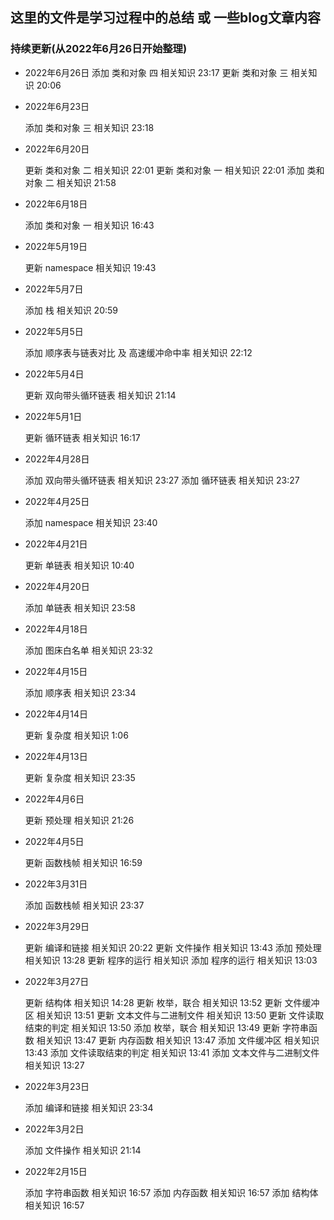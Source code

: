 ## 这里的文件是学习过程中的总结 或 一些blog文章内容

### 持续更新(从2022年6月26日开始整理)

- 2022年6月26日
    添加 类和对象 四 相关知识	23:17
    更新 类和对象 三 相关知识	20:06

- 2022年6月23日

    添加 类和对象 三 相关知识	23:18

- 2022年6月20日

    更新 类和对象 二 相关知识	22:01
    更新 类和对象 一 相关知识	22:01
    添加 类和对象 二 相关知识	21:58

- 2022年6月18日

    添加 类和对象 一 相关知识	16:43

- 2022年5月19日

    更新 namespace 相关知识	19:43

- 2022年5月7日

    添加 栈 相关知识	20:59

- 2022年5月5日

    添加 顺序表与链表对比 及 高速缓冲命中率 相关知识	22:12

- 2022年5月4日

    更新 双向带头循环链表 相关知识	21:14

- 2022年5月1日

    更新 循环链表 相关知识	16:17

- 2022年4月28日

    添加 双向带头循环链表 相关知识	23:27
    添加 循环链表 相关知识	23:27

- 2022年4月25日

    添加 namespace 相关知识	23:40

- 2022年4月21日

    更新 单链表 相关知识	10:40

- 2022年4月20日

    添加 单链表 相关知识	23:58

- 2022年4月18日

    添加 图床白名单 相关知识	23:32

- 2022年4月15日

    添加 顺序表 相关知识	23:34

- 2022年4月14日

    更新 复杂度 相关知识	1:06

- 2022年4月13日

    更新 复杂度 相关知识	23:35

- 2022年4月6日

    更新 预处理 相关知识	21:26

- 2022年4月5日

    更新 函数栈帧 相关知识	16:59

- 2022年3月31日

    添加 函数栈帧 相关知识	23:37

- 2022年3月29日

    更新 编译和链接 相关知识	20:22
    更新 文件操作 相关知识	13:43
    添加 预处理 相关知识	13:28
    更新 程序的运行 相关知识
    添加 程序的运行 相关知识	13:03

- 2022年3月27日

    更新 结构体 相关知识	14:28
    更新 枚举，联合 相关知识	13:52
    更新 文件缓冲区 相关知识	13:51
    更新 文本文件与二进制文件 相关知识	13:50
    更新 文件读取结束的判定 相关知识	13:50
    添加 枚举，联合 相关知识	13:49
    更新 字符串函数 相关知识	13:47
    更新 内存函数 相关知识	13:47
    添加 文件缓冲区 相关知识	13:43
    添加 文件读取结束的判定 相关知识	13:41
    添加 文本文件与二进制文件 相关知识	13:27

- 2022年3月23日

    添加 编译和链接 相关知识	23:34

- 2022年3月2日

    添加 文件操作 相关知识	21:14

- 2022年2月15日 

    添加 字符串函数 相关知识	16:57
    添加 内存函数 相关知识	16:57
    添加 结构体 相关知识	16:57

